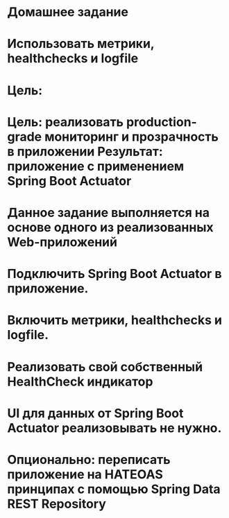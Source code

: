 # Домашнее задание
# Использовать метрики, healthchecks и logfile
# 
# Цель:
# Цель: реализовать production-grade мониторинг и прозрачность в приложении Результат: приложение с применением Spring Boot Actuator
# 
# Данное задание выполняется на основе одного из реализованных Web-приложений
# 
# Подключить Spring Boot Actuator в приложение.
# Включить метрики, healthchecks и logfile.
# Реализовать свой собственный HealthCheck индикатор
# UI для данных от Spring Boot Actuator реализовывать не нужно.
# Опционально: переписать приложение на HATEOAS принципах с помощью Spring Data REST Repository